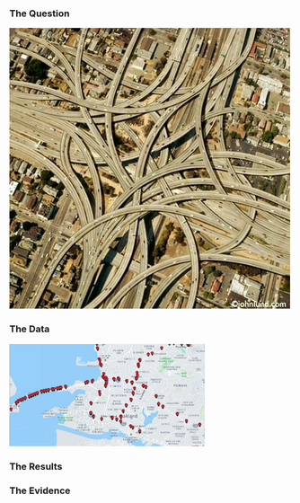 ### The Question
<img src="images/maze.jpg" class="img-responsive" alt=""> 


### The Data
<img src="images/inventory.jpg" class="img-responsive" alt="" width = 69%> 

### The Results

### The Evidence
